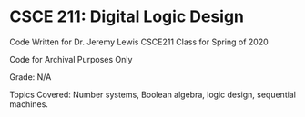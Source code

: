 # CSCE 211: Digital Logic Design
Code Written for Dr. Jeremy Lewis CSCE211 Class for Spring of 2020

Code for Archival Purposes Only

Grade: N/A

Topics Covered: Number systems, Boolean algebra, logic design, sequential machines.
